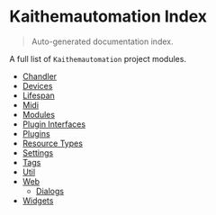 # Kaithemautomation Index

> Auto-generated documentation index.

A full list of `Kaithemautomation` project modules.

- [Chandler](./chandler.md#chandler)
- [Devices](./devices.md#devices)
- [Lifespan](./lifespan.md#lifespan)
- [Midi](./midi.md#midi)
- [Modules](./modules.md#modules)
- [Plugin Interfaces](./plugin_interfaces.md#plugin-interfaces)
- [Plugins](./plugins.md#plugins)
- [Resource Types](./resource_types.md#resource-types)
- [Settings](./settings.md#settings)
- [Tags](./tags.md#tags)
- [Util](./util.md#util)
- [Web](web/index.md#web)
    - [Dialogs](web/dialogs.md#dialogs)
- [Widgets](./widgets.md#widgets)
